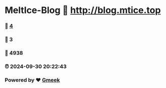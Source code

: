 # MeltIce-Blog :link: http://blog.mtice.top 
### :page_facing_up: [4](http://blog.mtice.top/tag.html) 
### :speech_balloon: 3 
### :hibiscus: 4938 
### :alarm_clock: 2024-09-30 20:22:43 
### Powered by :heart: [Gmeek](https://github.com/Meekdai/Gmeek)
